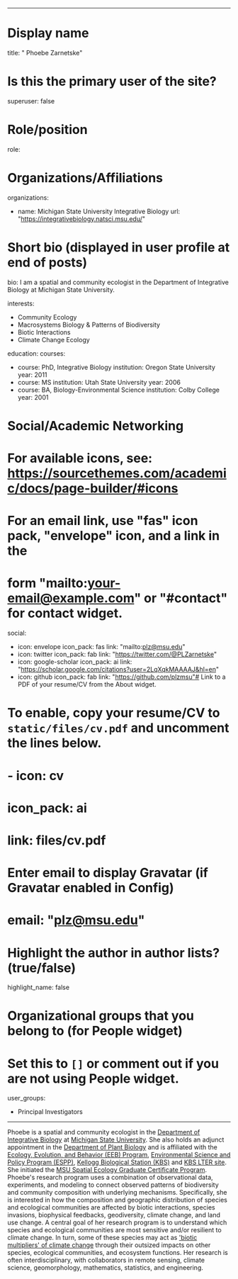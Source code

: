 
---
# Display name
title: " Phoebe Zarnetske"

# Is this the primary user of the site?
superuser: false

# Role/position
role:  

# Organizations/Affiliations
organizations:
- name: Michigan State University Integrative Biology
  url: "https://integrativebiology.natsci.msu.edu/"

# Short bio (displayed in user profile at end of posts)
bio: I am a spatial and community ecologist in the Department of Integrative Biology at Michigan State University.


interests:
- Community Ecology 
- Macrosystems Biology & Patterns of Biodiversity 
- Biotic Interactions 
- Climate Change Ecology 


education:
  courses:
  - course: PhD, Integrative Biology
    institution: Oregon State University
    year: 2011
  - course: MS
    institution: Utah State University
    year: 2006
  - course: BA, Biology-Environmental Science
    institution: Colby College
    year: 2001

# Social/Academic Networking
# For available icons, see: https://sourcethemes.com/academic/docs/page-builder/#icons
#   For an email link, use "fas" icon pack, "envelope" icon, and a link in the
#   form "mailto:your-email@example.com" or "#contact" for contact widget.
social:
- icon: envelope
  icon_pack: fas
  link: "mailto:plz@msu.edu"
- icon: twitter
  icon_pack: fab
  link: "https://twitter.com/@PLZarnetske"
- icon: google-scholar
  icon_pack: ai
  link: "https://scholar.google.com/citations?user=2LqXqkMAAAAJ&hl=en"
- icon: github
  icon_pack: fab
  link: "https://github.com/plzmsu"# Link to a PDF of your resume/CV from the About widget.
# To enable, copy your resume/CV to `static/files/cv.pdf` and uncomment the lines below.
# - icon: cv
#   icon_pack: ai
#   link: files/cv.pdf

# Enter email to display Gravatar (if Gravatar enabled in Config)
# email: "plz@msu.edu"

# Highlight the author in author lists? (true/false)
highlight_name: false

# Organizational groups that you belong to (for People widget)
#   Set this to `[]` or comment out if you are not using People widget.
user_groups:
- Principal Investigators
---

Phoebe is a spatial and community ecologist in the [Department of Integrative Biology](https://integrativebiology.natsci.msu.edu/) at [Michigan State University](https://msu.edu/). She also holds an adjunct appointment in the [Department of Plant Biology](https://plantbiology.natsci.msu.edu/) and is affiliated with the [Ecology, Evolution, and Behavior (EEB) Program](https://eeb.msu.edu/), [Environmental Science and Policy Program (ESPP)](https://espp.msu.edu/), [Kellogg Biological Station (KBS)](https://www.kbs.msu.edu/) and [KBS LTER site](https://lter.kbs.msu.edu/). She initiated the [MSU Spatial Ecology Graduate Certificate Program](https://www.canr.msu.edu/spatial-ecology/). Phoebe's research program uses a combination of observational data, experiments, and modeling to connect observed patterns of biodiversity and community composition with underlying mechanisms. Specifically, she is interested in how the composition and geographic distribution of species and ecological communities are affected by biotic interactions, species invasions, biophysical feedbacks, geodiversity, climate change, and land use change. A central goal of her research program is to understand which species and ecological communities are most sensitive and/or resilient to climate change. In turn, some of these species may act as ['biotic multipliers' of climate change](https://science.sciencemag.org/content/336/6088/1516) through their outsized impacts on other species, ecological communities, and ecosystem functions. Her research is often interdisciplinary, with collaborators in remote sensing, climate science, geomorphology, mathematics, statistics, and engineering.
